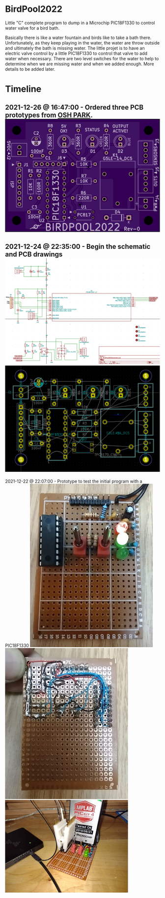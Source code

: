 # BirdPool2022
Little "C" complete program to dump in a Microchip PIC18F1330 to control water valve for a bird bath.

Basically there is like a water fountain and birds like to take a bath there. 
Unfortunately, as they keep playing in the water, the water are throw outside and ultimately the bath is missing water. 
The little projet is to have an electric valve control by a little PIC18F1330 to control that valve to add water when necessary. 
There are two level switches for the water to help to determine when we are missing water and when we added enough.
More details to be added later.

# Timeline
2021-12-26 @ 16:47:00 - Ordered three PCB prototypes from [OSH PARK]('https://oshpark.com/').
![PCB](images/2021-12-26@16-36-00-0ac8ea9d5f799b5375694a8139059e29.png)
---
2021-12-24 @ 22:35:00 - Begin the schematic and PCB drawings
![Schematic](images/2021-12-24@22-34-00_SCH.png)
![PCB](images/2021-12-24@22-34-00_PCB.png)
---
2021-12-22 @ 22:07:00 - Prototype to test the initial program with a PIC18F1330 
![Top](images/2021-12-22@22-09-00_Top.jpg)
![Bottom](images/2021-12-22@22-09-00_Bottom.jpg)
![Overview of prototype](images/2021-12-22@22-09-00_Overview.jpg)

